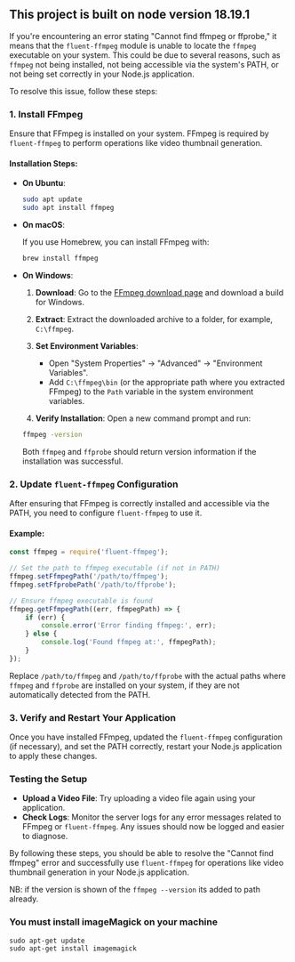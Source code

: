 ## This project is built on node version 18.19.1

If you're encountering an error stating "Cannot find ffmpeg or ffprobe," it means that the `fluent-ffmpeg` module is unable to locate the `ffmpeg` executable on your system. This could be due to several reasons, such as `ffmpeg` not being installed, not being accessible via the system's PATH, or not being set correctly in your Node.js application.

To resolve this issue, follow these steps:

### 1. Install FFmpeg

Ensure that FFmpeg is installed on your system. FFmpeg is required by `fluent-ffmpeg` to perform operations like video thumbnail generation.

#### Installation Steps:

- **On Ubuntu**:

  ```bash
  sudo apt update
  sudo apt install ffmpeg
  ```

- **On macOS**:

  If you use Homebrew, you can install FFmpeg with:

  ```bash
  brew install ffmpeg
  ```

- **On Windows**:

  1. **Download**: Go to the [FFmpeg download page](https://ffmpeg.org/download.html) and download a build for Windows.
  2. **Extract**: Extract the downloaded archive to a folder, for example, `C:\ffmpeg`.
  3. **Set Environment Variables**:
     - Open "System Properties" -> "Advanced" -> "Environment Variables".
     - Add `C:\ffmpeg\bin` (or the appropriate path where you extracted FFmpeg) to the `Path` variable in the system environment variables.

  4. **Verify Installation**: Open a new command prompt and run:

  ```bash
  ffmpeg -version
  ```

  Both `ffmpeg` and `ffprobe` should return version information if the installation was successful.

### 2. Update `fluent-ffmpeg` Configuration

After ensuring that FFmpeg is correctly installed and accessible via the PATH, you need to configure `fluent-ffmpeg` to use it.

#### Example:

```javascript
const ffmpeg = require('fluent-ffmpeg');

// Set the path to ffmpeg executable (if not in PATH)
ffmpeg.setFfmpegPath('/path/to/ffmpeg');
ffmpeg.setFfprobePath('/path/to/ffprobe');

// Ensure ffmpeg executable is found
ffmpeg.getFfmpegPath((err, ffmpegPath) => {
    if (err) {
        console.error('Error finding ffmpeg:', err);
    } else {
        console.log('Found ffmpeg at:', ffmpegPath);
    }
});
```

Replace `/path/to/ffmpeg` and `/path/to/ffprobe` with the actual paths where `ffmpeg` and `ffprobe` are installed on your system, if they are not automatically detected from the PATH.

### 3. Verify and Restart Your Application

Once you have installed FFmpeg, updated the `fluent-ffmpeg` configuration (if necessary), and set the PATH correctly, restart your Node.js application to apply these changes.

### Testing the Setup

- **Upload a Video File**: Try uploading a video file again using your application.
- **Check Logs**: Monitor the server logs for any error messages related to FFmpeg or `fluent-ffmpeg`. Any issues should now be logged and easier to diagnose.

By following these steps, you should be able to resolve the "Cannot find ffmpeg" error and successfully use `fluent-ffmpeg` for operations like video thumbnail generation in your Node.js application.

NB: if the version is shown of the `ffmpeg --version` its added to path already.



### You must install imageMagick on your machine

```
sudo apt-get update
sudo apt-get install imagemagick
```